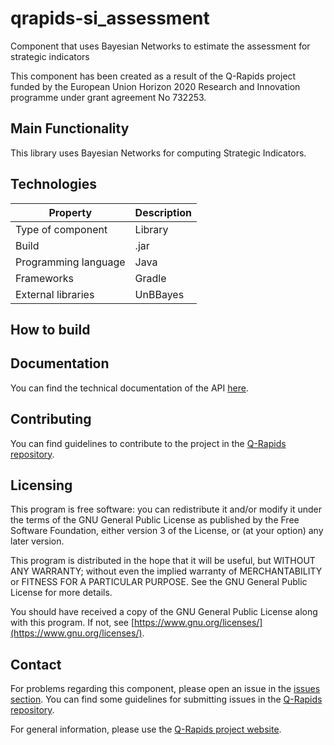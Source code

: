 # qrapids-si_assessment
Component that uses Bayesian Networks to estimate the assessment for strategic indicators

This component has been created as a result of the Q-Rapids project funded by the European Union Horizon 2020 Research and Innovation programme under grant agreement No 732253.

## Main Functionality
This library uses Bayesian Networks for computing Strategic Indicators.

## Technologies
|Property|Description|
| -------------------- | ---------|
| Type of component    | Library  |
| Build                | .jar     |
| Programming language | Java     |
| Frameworks           | Gradle   |
| External libraries   | UnBBayes |

## How to build

## Documentation
You can find the technical documentation of the API [here](https://q-rapids.github.io/qrapids-si_assessment).

## Contributing
You can find guidelines to contribute to the project in the [Q-Rapids repository](https://github.com/q-rapids/q-rapids/blob/master/CONTRIBUTING.md).

## Licensing
This program is free software: you can redistribute it and/or modify 	it under the terms of the GNU General Public License as published by 	the Free Software Foundation, either version 3 of the License, or 	 (at your option) any later version.

This program is distributed in the hope that it will be useful, but WITHOUT ANY WARRANTY; without even the implied warranty of MERCHANTABILITY or FITNESS FOR A PARTICULAR PURPOSE.  See the GNU General Public License for more details.

You should have received a copy of the GNU General Public License along with this program.  If not, see [https://www.gnu.org/licenses/](https://www.gnu.org/licenses/).


## Contact
For problems regarding this component, please open an issue in the [issues section](https://github.com/q-rapids/qrapids-si_assessment/issues). You can find some guidelines for submitting issues in the [Q-Rapids repository](https://github.com/q-rapids/q-rapids/blob/master/CONTRIBUTING.md).

For general information, please use the [Q-Rapids project website](http://www.q-rapids.eu/contact).
